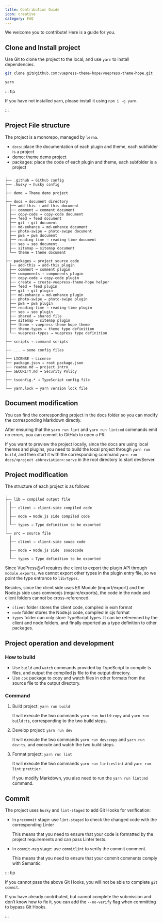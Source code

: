 ```yaml
---
title: Contribution Guide
icon: creative
category: FAQ
---
```


We welcome you to contribute! Here is a guide for you.

<!-- more -->

## Clone and Install project

Use Git to clone the project to the local, and use `yarn` to install dependencies.

```sh
git clone git@github.com:vuepress-theme-hope/vuepress-theme-hope.git

yarn
```

::: tip

If you have not installed yarn, please install it using `npm i -g yarn`.

:::

## Project File structure

The project is a monorepo, managed by `lerna`.

- `docs`: place the documentation of each plugin and theme, each subfolder is a project
- demo: theme demo project
- packages: place the code of each plugin and theme, each subfolder is a project

```
.
├── .github → Github config
├── .husky → husky config
│
├── demo → Theme demo project
│
├── docs → document directory
│ ├── add-this → add-this document
│ ├── comment → comment document
│ ├── copy-code → copy-code document
│ ├── feed → feed document
│ ├── git → git document
│ ├── md-enhance → md-enhance document
│ ├── photo-swipe → photo-swipe document
│ ├── pwa → pwa document
│ ├── reading-time → reading-time document
│ ├── seo → seo document
│ ├── sitemap → sitemap document
│ └── theme → theme document
│
├── packages → project source code
│ ├── add-this → add-this plugin
│ ├── comment → comment plugin
│ ├── components → components plugin
│ ├── copy-code → copy-code plugin
│ ├── create → create-vuepress-theme-hope helper
│ ├── feed → feed plugin
│ ├── git → git plugin
│ ├── md-enhance → md-enhance plugin
│ ├── photo-swipe → photo-swipe plugin
│ ├── pwa → pwa plugin
│ ├── reading-time → reading-time plugin
│ ├── seo → seo plugin
│ ├── shared → shared file
│ ├── sitemap → sitemap plugin
│ ├── theme → vuepress-theme-hope theme
│ ├── theme-types → theme type definition
│ └── vuepress-types → vuepress type definition
│
├── scripts → command scripts
│
├── ... → some config files
│
├── LICENSE → License
├── package.json → root package.json
├── readme.md → project intro
├── SECURITY.md → Security Policy
│
├── tsconfig.* → TypeScript config file
│
└── yarn.lock → yarn version lock file
```

## Document modification

You can find the corresponding project in the docs folder so you can modify the corresponding Markdown directly.

After ensuring that the `yarn run lint` and `yarn run lint:md` commands emit no errors, you can commit to GitHub to open a PR.

If you want to preview the project locally, since the docs are using local themes and plugins, you need to build the local project through `yarn run build`, and then start it with the corresponding command `yarn run docs/<project abbreviation>:serve` in the root directory to start devServer.

## Project modification

The structure of each project is as follows:

```
.
├── lib → compiled output file
│ │
│ ├── client → client-side compiled code
│ │
│ ├── node → Node.js side compiled code
│ │
│ └── types → Type definition to be exported
│
└── src → source file
  │
  ├── client → client-side souce code
  │
  ├── node → Node.js side  soucecode
  │
  └── types → Type definition to be exported
```

Since VuePress@v1 requires the client to export the plugin API through `module.exports`, we cannot export other types in the plugin entry file, so we point the type entrance to `lib/types`.

Besides, since the client side uses ES Module (import/export) and the Node.js side uses commonjs (require/exports), the code in the node and client folders cannot be cross-referenced.

- `client` folder stores the client code, compiled in esm format
- `node` folder stores the Node.js code, compiled in cjs format
- `types` folder can only store TypeScript types. It can be referenced by the client and node folders, and finally exported as a type definition to other packages.

## Project operation and development

### How to build

- Use `build` and `watch` commands provided by TypeScript to compile ts files, and output the compiled js file to the output directory.
- Use `cpx` package to copy and watch files in other formats from the source file to the output directory.

### Command

1. Build project: `yarn run build`

   It will execute the two commands `yarn run build:copy` and `yarn run build:ts`, corresponding to the two build steps.

1. Develop project: `yarn run dev`

   It will execute the two commands `yarn run dev:copy` and `yarn run dev:ts`, and execute and watch the two build steps.

1. Format project: `yarn run lint`

   It will execute the two commands `yarn run lint:eslint` and `yarn run lint:prettier`.

   If you modify Markdown, you also need to run the `yarn run lint:md` command.

## Commit

The project uses `husky` and `lint-staged` to add Git Hooks for verification:

- In `precommit` stage: use `lint-staged` to check the changed code with the corresponding Linter

  This means that you need to ensure that your code is formatted by the project requirements and can pass Linter tests.

- In `commit-msg` stage: use `commitlint` to verify the commit comment.

  This means that you need to ensure that your commit comments comply with Semantic

::: tip

If you cannot pass the above Git Hooks, you will not be able to complete `git commit`.

If you have already contributed, but cannot complete the submission and don’t know how to fix it, you can add the `--no-verify` flag when committing to bypass Git Hooks.

:::
